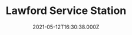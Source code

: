 ---
date: 2021-05-12T16:30:38.000Z
title: Lawford Service Station
latitude: 51.938368183679046
longitude: 1.0453783261834617
category: checkin
---